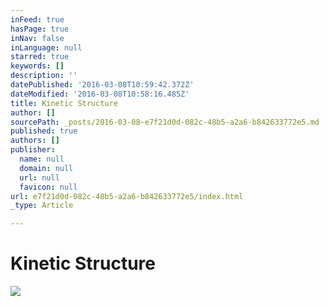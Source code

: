 ```yaml
---
inFeed: true
hasPage: true
inNav: false
inLanguage: null
starred: true
keywords: []
description: ''
datePublished: '2016-03-08T10:59:42.372Z'
dateModified: '2016-03-08T10:58:16.485Z'
title: Kinetic Structure
author: []
sourcePath: _posts/2016-03-08-e7f21d0d-082c-48b5-a2a6-b842633772e5.md
published: true
authors: []
publisher:
  name: null
  domain: null
  url: null
  favicon: null
url: e7f21d0d-082c-48b5-a2a6-b842633772e5/index.html
_type: Article

---
```

# Kinetic Structure
![](https://s3-us-west-2.amazonaws.com/the-grid-img/p/49978604ebf11ba1cb2642dbb4752363a6b3bd35.png)